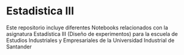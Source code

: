 # Estadistica III
 Este repositorio incluye diferentes Notebooks relacionados con la asignatura Estadística III (Diseño de experimentos) para la escuela de Estudios Industriales y Empresariales de la Universidad Industrial de Santander
